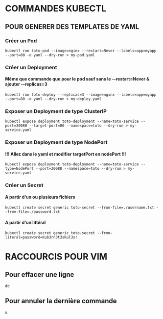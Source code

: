# COMMANDES KUBECTL 
## POUR GENERER DES TEMPLATES DE YAML

### Créer un Pod
```
kubectl run toto-pod --image=nginx --restart=Never --labels=app=myapp --port=80 -o yaml --dry-run > my-pod.yaml
```
### Créer un Deployment 
#### Même que commande que pour le pod sauf sans le --restart=Never & ajouter --replicas=3
```
kubectl run toto-deploy --replicas=3 --image=nginx --labels=app=myapp --port=80 -o yaml --dry-run > my-deploy.yaml
```
### Exposer un Deployment de type ClusterIP
```
kubectl expose deployment toto-deployment --name=toto-service --port=30080 --target-port=80 --namespace=toto --dry-run > my-service.yaml
```
### Exposer un Deployment de type NodePort
#### !!! Allez dans le yaml et modifier targetPort en nodePort !!!
```
kubectl expose deployment toto-deployment --name=toto-service --type=NodePort --port=30080 --namespace=toto --dry-run > my-service.yaml
```


### Créer un Secret
#### A partir d'un ou plusieurs fichiers
```
kubectl create secret generic toto-secret --from-file=./username.txt --from-file=./password.txt
```
#### A partir d'un littéral
```
kubectl create secret generic toto-secret --from-literal=password=Kub3rn3t3sRul3s!
```

# RACCOURCIS POUR VIM

## Pour effacer une ligne
```
dd
```
## Pour annuler la dernière commande
```
u
```